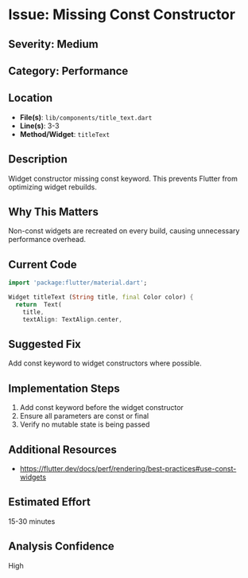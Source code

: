 # Issue: Missing Const Constructor

## Severity: Medium

## Category: Performance

## Location
- **File(s)**: `lib/components/title_text.dart`
- **Line(s)**: 3-3
- **Method/Widget**: `titleText`

## Description
Widget constructor missing const keyword. This prevents Flutter from optimizing widget rebuilds.

## Why This Matters
Non-const widgets are recreated on every build, causing unnecessary performance overhead.

## Current Code
```dart
import 'package:flutter/material.dart';

Widget titleText (String title, final Color color) {
  return  Text(
    title, 
    textAlign: TextAlign.center,
```

## Suggested Fix
Add const keyword to widget constructors where possible.

## Implementation Steps
1. Add const keyword before the widget constructor
2. Ensure all parameters are const or final
3. Verify no mutable state is being passed

## Additional Resources
- https://flutter.dev/docs/perf/rendering/best-practices#use-const-widgets

## Estimated Effort
15-30 minutes

## Analysis Confidence
High
